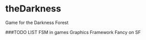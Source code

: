 # theDarkness
Game for the Darkness Forest

###TODO LIST
  FSM in games
  Graphics Framework
  Fancy on SF
